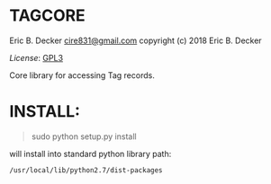 TAGCORE
=======

Eric B. Decker <cire831@gmail.com>
copyright (c) 2018 Eric B. Decker

*License*: [GPL3](https://opensource.org/licenses/GPL-3.0)

Core library for accessing Tag records.

INSTALL:
========

> sudo python setup.py install

will install into standard python library path:

    /usr/local/lib/python2.7/dist-packages

